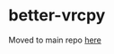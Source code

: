 # better-vrcpy

Moved to main repo [here](https://github.com/vrchatapi/VRChatPython/tree/vrcpy-rewrite)
